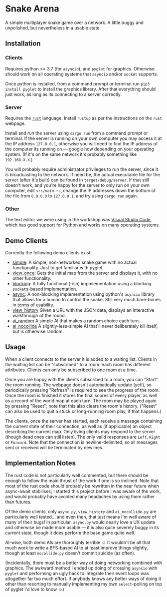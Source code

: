 # Snake Arena

A simple multiplayer snake game over a network. A little buggy and unpolished,
but nevertheless in a usable state.

## Installation

### Clients

Requires python >= 3.7 (for `asyncio`), and `pyglet` for graphics. Otherwise
should work on all operating systems that `asyncio` and/or `socket` supports.

Once python is installed, from a command prompt or terminal run `pip3 install
pyglet` to install the graphics library. After that everything should just
work, as long as its connecting to a server correctly.

### Server

Requires the [`rust`](https://www.rust-lang.org) language. Install `rustup` as
per the instructions on the `rust` webpage.

Install and run the server using `cargo run` from a command prompt or
terminal. If the server is running on your own computer you may access it at
the IP address `127.0.0.1`, otherwise you will need to find the IP address of
the computer its running on — google how depending on your operating system.
(If it's on the same network it's probably something like `192.168.X.X`.)

You will probably require administrator privileges to run the server, since it
is broadcasting to the network. If need be, the actual executable file for the
server (after it's built) can be found in `target/debug/server`. If that still
doesn't work, and you're happy for the server to only run on your own
computer, edit `src/main.rs`, change the IP addresses down the bottom of
the file from `0.0.0.0` to `127.0.0.1`, and try using `cargo run` again.

### Other

The text editor we were using in the workshop was [Visual Studio
Code](https://code.visualstudio.com), which has good support for Python and
works on many operating systems.

## Demo Clients

Currently the following demo clients exist:

- [simple](client/simple.py): A simple, non-networked snake game with no
  actual functionality. Just to get familiar with pyglet.
- [view_once](client/view_once.py): Gets the initial map from the server and
  displays it, with no other functionality.
- [blocking](client/blocking.py): A fully functional (-ish) impmlementation
  using a blocking `socket`s-based implementation.
- [async](client/async.py): A non-blocking implementation using python's
  `asyncio` library that allows for a human to control the snake.
  Still very much bare-bones in terms of usability.
- [view_history](client/view_history.py) Given a URL with the JSON data,
  displays an interactive walkthrough of the round.
- [ai_random](client/ai_random.py) A simple AI that makes a random choice each
  turn.
- [ai_nocollide](client/ai_nocollide.py) A slightly-less-simple AI that'll
  never deliberately kill itself, but is otherwise random.

## Usage

When a client connects to the server it is added to a waiting list. Clients in
the waiting list can be "subscribed" to a room: each room has different
attributes. Clients can only be subscribed to one room at a time.

Once you are happy with the clients subscribed to a room, you can "Start" the
room running. The webpage doesn't automatically update (yet!), so periodically
pressing "Refresh" is required to see the progress of the room. Once the room
is finished it stores the final scores of every player, as well as a record of
the world map at each turn. The room may be played again by pressing "Reset";
note that this also clears the room's history. ("Reset" can also be used to
quit a stuck or long-running room play, if that happens.)

The clients, once the server has started, each receive a message containing
the current state of their connection, as well as (if applicable) an object
describing the current map. Only living clients may respond to the server
(though dead ones can still listen). The only valid responses are `Left`,
`Right` or `Forward`. Note that the connection is newline-delimited, so all
messages sent or received will be terminated by newlines.

## Implementation Notes

The rust code is not particularly well commented, but there should be enough
to follow the main thrust of the work if one is so inclined. Note that most of
the rust code should probably be rewritten in the near future when async-await
stabilises; I started this project before I was aware of the work, and would
probably have avoided many headaches by using them rather than futures.

Of the demo clients, only `async.py`, `view_history` and `ai_nocollide.py` are
particularly well tested... and even then, that just means I'm well aware of
many of their bugs! In particular, `async.py` would dearly love a UX update
and otherwise be made more usable — it is also quite severely buggy in its
current state, though it does perform the base game quite well.

AI-wise, both demo AIs are thoroughly terrible ☺ It wouldn't be all that much
work to write a BFS-based AI to at least improve things slightly, though at
least `nocollide.py` doesn't commit suicide (as often).

(Incidentally, there must be a better way of doing networking combined with
graphics. The awkward method I ended up doing of crossing `asyncio` with
`pyglet` and performing an ugly hack to integrate their event loops was
altogether far too much effort. If anybody knows any better ways of doing it
other than resorting to manually implementing my own `select`-polling on top
of pyglet I'd love to know ☺)
